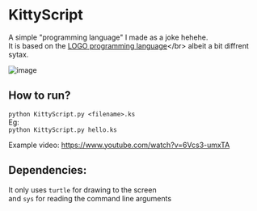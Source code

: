 # KittyScript
 A simple "programming language" I made as a joke hehehe.</br>
 It is based on the [LOGO programming language](https://en.wikipedia.org/wiki/Logo_(programming_language))</br>
 albeit a bit diffrent sytax.
 
 ![image](https://user-images.githubusercontent.com/74904820/140265872-0ab38ede-422f-4cbe-b42e-506aa9f24dd3.png)

 
## How to run?
`python KittyScript.py <filename>.ks`</br>
Eg:</br>
`python KittyScript.py hello.ks`

Example video:
https://www.youtube.com/watch?v=6Vcs3-umxTA

## Dependencies:

It only uses `turtle` for drawing to the screen</br>
and `sys` for reading the command line arguments</br>
